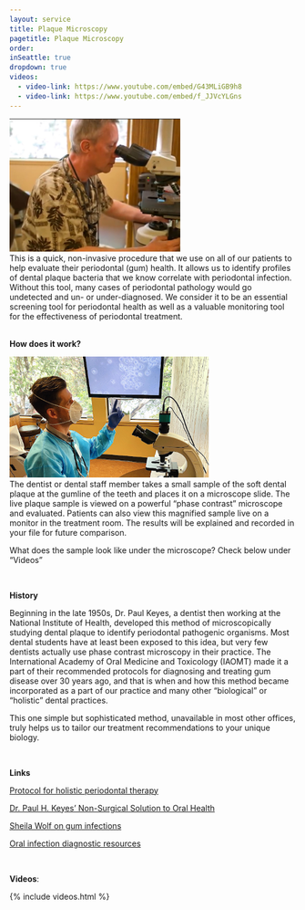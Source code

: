 ```yaml
---
layout: service
title: Plaque Microscopy
pagetitle: Plaque Microscopy
order:
inSeattle: true
dropdown: true
videos:
  - video-link: https://www.youtube.com/embed/G43MLiGB9h8
  - video-link: https://www.youtube.com/embed/f_JJVcYLGns
---
```


<div class="row">
  <div class="col">
    <img src="/assets/images/plaque-microscopy-1.jpeg" class="float-md-right pl-3 pt-3 pb-1" style="width:300px;" alt="Plaque microscopy">
    <div class="p-3">
      This is a quick, non-invasive procedure that we use on all of our patients to help evaluate their periodontal (gum) health. It allows us to identify profiles of dental plaque bacteria that we know  correlate with periodontal infection. Without this tool, many cases of periodontal pathology would go undetected and un- or under-diagnosed. We consider it to be an essential screening tool for periodontal health as well as a valuable monitoring tool for the effectiveness of periodontal treatment.
    </div>
  </div>
</div>
<br>

__How does it work?__

<div class="row">
  <div class="col">
    <img src="/assets/images/plaque-microscopy-2.png" class="float-md-right pl-3 pt-3 pb-1" style="width:350px;" alt="Plaque microscopy">
    <div class="p-3">
      The dentist or dental staff member takes a small sample of the soft dental plaque at the gumline of the teeth and places it on a microscope slide. The live plaque sample is viewed on a powerful “phase contrast” microscope and evaluated. Patients can also view this magnified sample live on a monitor in the treatment room. The results will be explained and recorded in your file for future comparison. 
    </div>
  </div>
</div>


What does the sample look like under the microscope? Check below under “Videos”

<br>

__History__

Beginning in the late 1950s, Dr. Paul Keyes, a dentist then working at the National Institute of Health, developed this method of microscopically studying dental plaque to identify periodontal pathogenic organisms. Most dental students have at least been exposed to this idea, but very few dentists actually use phase contrast microscopy in their practice. The International Academy of Oral Medicine and Toxicology (IAOMT) made it a part of their recommended protocols for diagnosing and treating gum disease over 30 years ago, and that is when and how this method became incorporated as a part of our practice and many other “biological” or “holistic” dental practices. 

This one simple but sophisticated method, unavailable in most other offices, truly helps us to tailor our treatment recommendations to your unique biology.

<br>

__Links__

[Protocol for holistic periodontal therapy](https://iaomt.org/biocompatible-periodontal-therapy/)

[Dr. Paul H. Keyes’ Non-Surgical Solution to Oral Health](http://www.paulhkeyes.com)

[Sheila Wolf on gum infections](http://www.mamagums.com/)

[Oral infection diagnostic resources](https://oratec.net/)

<br>

__Videos__:

{% include videos.html %}
